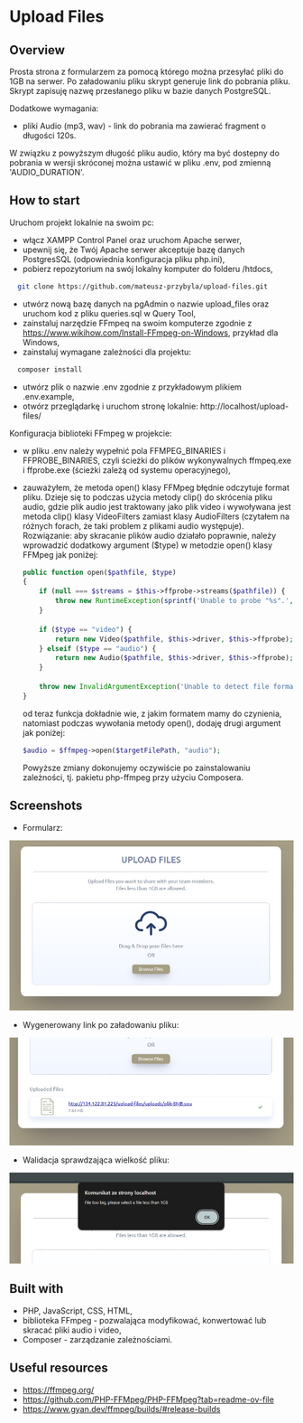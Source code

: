 # Upload Files

## Overview

Prosta strona z formularzem za pomocą którego można przesyłać pliki do 1GB na serwer.
Po załadowaniu pliku skrypt generuje link do pobrania pliku.
Skrypt zapisuję nazwę przesłanego pliku w bazie danych PostgreSQL.

Dodatkowe wymagania:

- pliki Audio (mp3, wav) - link do pobrania ma zawierać fragment o długości 120s.

W związku z powyższym długość pliku audio, który ma być dostepny do pobrania w wersji skróconej można ustawić w pliku .env, pod zmienną 'AUDIO_DURATION'.

## How to start

Uruchom projekt lokalnie na swoim pc:

- włącz XAMPP Control Panel oraz uruchom Apache serwer,
- upewnij się, że Twój Apache serwer akceptuje bazę danych PostgresSQL (odpowiednia konfiguracja pliku php.ini),
- pobierz repozytorium na swój lokalny komputer do folderu /htdocs,

```bash
  git clone https://github.com/mateusz-przybyla/upload-files.git
```

- utwórz nową bazę danych na pgAdmin o nazwie upload_files oraz uruchom kod z pliku queries.sql w Query Tool,
- zainstaluj narzędzie FFmpeq na swoim komputerze zgodnie z https://www.wikihow.com/Install-FFmpeg-on-Windows, przykład dla Windows,
- zainstaluj wymagane zależności dla projektu:

```bash
  composer install
```

- utwórz plik o nazwie .env zgodnie z przykładowym plikiem .env.example,
- otwórz przeglądarkę i uruchom stronę lokalnie: http://localhost/upload-files/

Konfiguracja biblioteki FFmpeg w projekcie:

- w pliku .env należy wypełnić pola FFMPEG_BINARIES i FFPROBE_BINARIES, czyli ścieżki do plików wykonywalnych ffmpeq.exe i ffprobe.exe (ścieżki zależą od systemu operacyjnego),
- zauważyłem, że metoda open() klasy FFMpeg błędnie odczytuje format pliku. Dzieje się to podczas użycia metody clip() do skrócenia pliku audio, gdzie plik audio jest traktowany jako plik video i wywoływana jest metoda clip() klasy VideoFilters zamiast klasy AudioFilters (czytałem na różnych forach, że taki problem z plikami audio występuje).\
  Rozwiązanie: aby skracanie plików audio działało poprawnie, należy wprowadzić dodatkowy argument ($type) w metodzie open() klasy FFMpeg jak poniżej:

  ```php
  public function open($pathfile, $type)
  {
      if (null === $streams = $this->ffprobe->streams($pathfile)) {
          throw new RuntimeException(sprintf('Unable to probe "%s".', $pathfile));
      }

      if ($type == "video") {
          return new Video($pathfile, $this->driver, $this->ffprobe);
      } elseif ($type == "audio") {
          return new Audio($pathfile, $this->driver, $this->ffprobe);
      }

      throw new InvalidArgumentException('Unable to detect file format, only audio and video supported');
  }
  ```

  od teraz funkcja dokładnie wie, z jakim formatem mamy do czynienia, natomiast podczas wywołania metody open(), dodaję drugi argument jak poniżej:

  ```php
  $audio = $ffmpeg->open($targetFilePath, "audio");
  ```

  Powyższe zmiany dokonujemy oczywiście po zainstalowaniu zależności, tj. pakietu php-ffmpeg przy użyciu Composera.

## Screenshots

- Formularz:

![](./readme/formularz.jpg)

- Wygenerowany link po załadowaniu pliku:

![](./readme/link.jpg)

- Walidacja sprawdzająca wielkość pliku:

![](./readme/walidacja.jpg)

## Built with

- PHP, JavaScript, CSS, HTML,
- biblioteka FFmpeg - pozwalająca modyfikować, konwertować lub skracać pliki audio i video,
- Composer - zarządzanie zależnościami.

## Useful resources

- https://ffmpeg.org/
- https://github.com/PHP-FFMpeg/PHP-FFMpeg?tab=readme-ov-file
- https://www.gyan.dev/ffmpeg/builds/#release-builds
